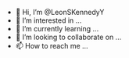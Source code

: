 - 👋 Hi, I’m @LeonSKennedyY
- 👀 I’m interested in ...
- 🌱 I’m currently learning ...
- 💞️ I’m looking to collaborate on ...
- 📫 How to reach me ...

<!---
LeonSKennedyY/LeonSKennedyY is a ✨ special ✨ repository because its `README.md` (this file) appears on your GitHub profile.
You can click the Preview link to take a look at your changes.
--->
